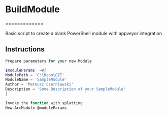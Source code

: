 # BuildModule
=============

Basic script to create a blank PowerShell module with appveyor integration

## Instructions

```powershell
Prepare parameters for your new Module

$moduleParams  =@{
ModulePath = 'C:\Repo\GIT'
ModuleName = 'SampleModule'
Author = 'Mateusz Czerniawski'
Description = 'Some Description of your SampleModule'
}

Invoke the function with splatting
New-ArcModule @moduleParams

```